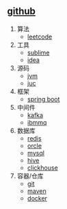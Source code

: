 ## [github](https://github.com/H-f-society/documents)
1. 算法
	- [leetcode](./algorithm/leetcode.md)
2. 工具
	- [sublime](./tools/Sublime.md)
	- [idea](./tools/idea.md)
3. 源码
	- [jvm](./source/jvm.md)
	- [juc](./source/juc.md)
3. 框架
	- [spring boot](./frame/SpringBoot.md)
4. 中间件
	- [kafka](./middleware/kafka.md)
	- [ibmmq](./middleware/IBMMQ.md)
5. 数据库
	- [redis](./database/redis.md)
	- [orcle](./database/oracle.md)
	- [mysql](./database/MySQL.md)
	- [hive](./database/hive.md)
	- [clickhouse](./database/clickhouse.md)
6. 容器/仓库
	- [git](./container/Git.md)
	- [maven](./container/Maven.md)
	- [docker](./container/Docker.md)
